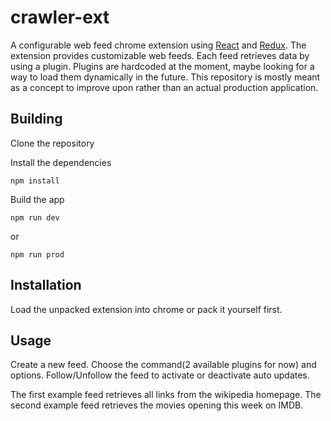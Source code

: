 # crawler-ext

A configurable web feed chrome extension using [React](https://reactjs.org/) and [Redux](https://redux.js.org/). The extension provides customizable web feeds. Each feed retrieves data by using a plugin.
Plugins are hardcoded at the moment, maybe looking for a way to load them dynamically in the future.
This repository is mostly meant as a concept to improve upon rather than an actual production application.

## Building

Clone the repository

Install the dependencies

`npm install`

Build the app

`npm run dev`

or

`npm run prod`

## Installation

Load the unpacked extension into chrome or pack it yourself first.

## Usage

Create a new feed.
Choose the command(2 available plugins for now) and options.
Follow/Unfollow the feed to activate or deactivate auto updates.

The first example feed retrieves all links from the wikipedia homepage.
The second example feed retrieves the movies opening this week on IMDB.